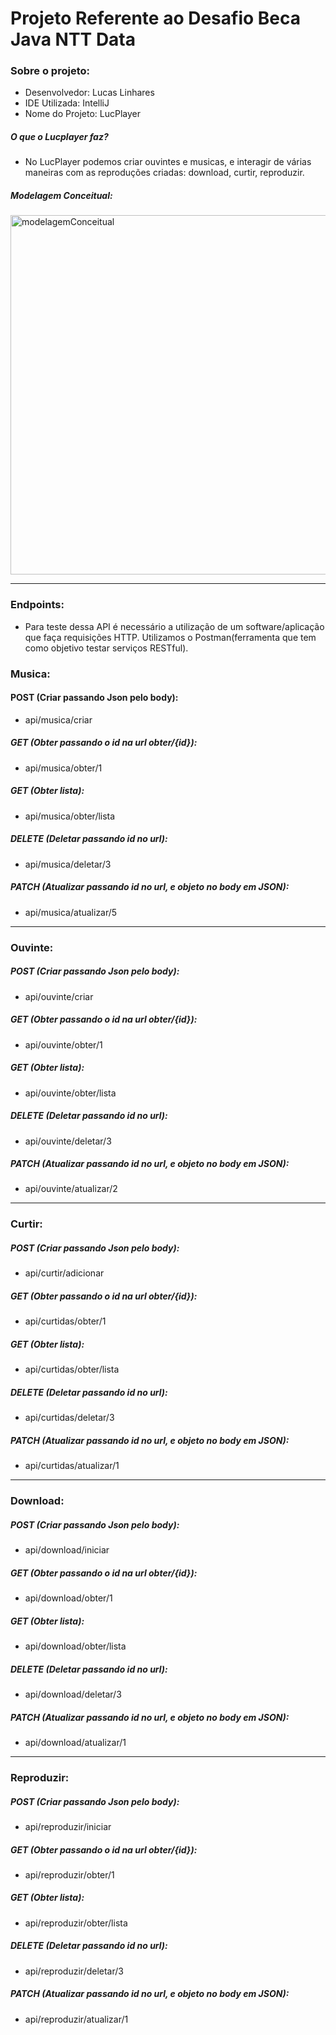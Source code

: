 # Projeto Referente ao Desafio Beca Java NTT Data

### Sobre o projeto:

* Desenvolvedor: Lucas Linhares
* IDE Utilizada: IntelliJ
* Nome do Projeto: LucPlayer

##### O que o Lucplayer faz?

* No LucPlayer podemos criar ouvintes e musicas, e interagir de várias maneiras com as reproduções criadas: download, curtir, reproduzir.

##### Modelagem Conceitual:

<img width="575" alt="modelagemConceitual" src="https://user-images.githubusercontent.com/63889027/150397585-18898c3b-7b70-40dc-9a8c-286788c44c6d.png">

___________________________
### Endpoints:
* Para teste dessa API é necessário a utilização de um software/aplicação que faça requisições HTTP. Utilizamos o Postman(ferramenta que tem como objetivo testar serviços RESTful).

### Musica:

#### POST (Criar passando Json pelo body): 
* api/musica/criar

##### GET (Obter passando o id na url obter/{id}):
* api/musica/obter/1

##### GET (Obter lista):
* api/musica/obter/lista

##### DELETE (Deletar passando id no url):
* api/musica/deletar/3

##### PATCH (Atualizar passando id no url, e objeto no body em JSON):
* api/musica/atualizar/5

-----------------------------------------------------------------------------------
### Ouvinte:

##### POST (Criar passando Json pelo body):
* api/ouvinte/criar

##### GET (Obter passando o id na url obter/{id}):
* api/ouvinte/obter/1

##### GET (Obter lista):
* api/ouvinte/obter/lista

##### DELETE (Deletar passando id no url):
* api/ouvinte/deletar/3

##### PATCH (Atualizar passando id no url, e objeto no body em JSON):
* api/ouvinte/atualizar/2

-----------------------------------------------------------------------------------
### Curtir:

##### POST (Criar passando Json pelo body):
* api/curtir/adicionar

##### GET (Obter passando o id na url obter/{id}):
* api/curtidas/obter/1

##### GET (Obter lista):
* api/curtidas/obter/lista

##### DELETE (Deletar passando id no url):
* api/curtidas/deletar/3

##### PATCH (Atualizar passando id no url, e objeto no body em JSON):
* api/curtidas/atualizar/1

-----------------------------------------------------------------------------------
### Download:

##### POST (Criar passando Json pelo body):
* api/download/iniciar

##### GET (Obter passando o id na url obter/{id}):
* api/download/obter/1

##### GET (Obter lista):
* api/download/obter/lista

##### DELETE (Deletar passando id no url):
* api/download/deletar/3

##### PATCH (Atualizar passando id no url, e objeto no body em JSON):
* api/download/atualizar/1

_________________________________________________________________________________
### Reproduzir:

##### POST (Criar passando Json pelo body):
* api/reproduzir/iniciar

##### GET (Obter passando o id na url obter/{id}):
* api/reproduzir/obter/1

##### GET (Obter lista):
* api/reproduzir/obter/lista

##### DELETE (Deletar passando id no url):
* api/reproduzir/deletar/3

##### PATCH (Atualizar passando id no url, e objeto no body em JSON):
* api/reproduzir/atualizar/1



















